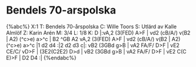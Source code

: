 # Bendels 70-arspolska

{%abc%}
X:1
T: Bendels 70-årspolska
C: Wille Toors
S: Utlärd av Kalle Almlöf
Z: Karin Arén
M: 3/4
L: 1/8
K: D
|:vA,2 (3(FED) A>F | vd2 (cB/A/) v(B2 | A2) (^c>e) a>^c | B2 ^GB A2
vA,2 (3(FED) A>F | vd2 (cB/A/) v(B2 | A2) (^c>e) a>^c |1 d2 d4 :|2 d2 d3 c|: 
vB2 (3GBd g>B | vA2 FA/F/ D>F | vE2 CE/C/ vD>F |  (3E2(C2E2) D>d | 
vB2 (3GBd g>B | vA2 FA/F/ D>F | vE2 C(C E)>F | D2 D4 :|
{%endabc%}



